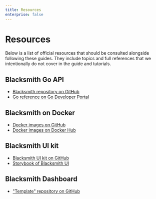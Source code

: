 ```yaml
---
title: Resources
enterprise: false
---
```


# Resources

Below is a list of official resources that should be consulted alongside following
these guides. They include topics and full references that we intentionally do not
cover in the guide and tutorials.

## Blacksmith Go API

- [Blacksmith repository on GitHub](https://github.com/nunchistudio/blacksmith)
- [Go reference on Go Developer Portal](https://pkg.go.dev/github.com/nunchistudio/blacksmith)

## Blacksmith on Docker

- [Docker images on GitHub](https://github.com/nunchistudio/blacksmith-docker)
- [Docker images on Docker Hub](https://hub.docker.com/r/nunchistudio)

## Blacksmith UI kit

- [Blacksmith UI kit on GitHub](https://github.com/nunchistudio/blacksmith-ui)
- [Storybook of Blacksmith UI](/storybook/blacksmith-eui)

## Blacksmith Dashboard

- ["Template" repository on GitHub](https://github.com/nunchistudio/blacksmith-dashboard)
